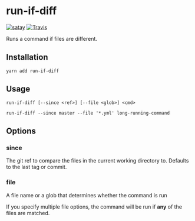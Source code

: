 # run-if-diff

[![satay](https://img.shields.io/npm/v/run-if-diff.svg)](https://www.npmjs.com/package/run-if-diff)
[![Travis](https://img.shields.io/travis/jameslnewell/run-if-diff.svg)](https://travis-ci.org/jameslnewell/run-if-diff)

Runs a command if files are different.

## Installation

```
yarn add run-if-diff
```

## Usage

```
run-if-diff [--since <ref>] [--file <glob>] <cmd>
```

```
run-if-diff --since master --file '*.yml' long-running-command
```

## Options

### since

The git ref to compare the files in the current working directory to. Defaults to the last tag or commit.

### file

A file name or a glob that determines whether the command is run

If you specify multiple file options, the command will be run if **any** of the files are matched.

